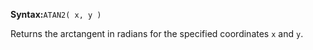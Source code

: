 **Syntax:**`ATAN2( x, y )`

Returns the arctangent in radians for the specified coordinates `x` and `y`.